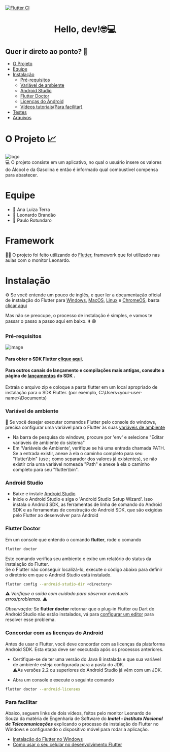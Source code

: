 [![Flutter CI](https://github.com/PauloRotundaro/Projeto_C214-L2/actions/workflows/flutter.yml/badge.svg)](https://github.com/PauloRotundaro/Projeto_C214-L2/actions/workflows/flutter.yml)

<h1 align="center"> Hello, dev!🤓💻 </h1>

## Quer ir direto ao ponto? 🔖

- [O Projeto](#o-projeto-)
- [Equipe](#equipe)
- [Instalação](#instalação)
   - [Pré-requisitos](#pré-requisitos)
   - [Variável de ambiente](#variável-de-ambiente)
   - [Android Studio](#android-studio)
   - [Flutter Doctor](#flutter-doctor)
   - [Licenças do Android](#concordar-com-as-licenças-do-android)
   - [Vídeos tutoriais(Para facilitar)](#para-facilitar)
- [Testes](#testes-%EF%B8%8F%EF%B8%8F)
- [Arquivos](#arquivos-open_file_folder)

# O Projeto 📈
![logo](https://user-images.githubusercontent.com/58473930/145679567-3875b966-4677-4482-8a80-371ce10f9519.png) </br>
💻 O projeto consiste em um aplicativo, no qual o usuário insere os valores do Álcool e da Gasolina e então é informado qual combustível compensa para abastecer.

# Equipe
* 👧 Ana Luiza Terra
* 👦 Leonardo Brandão
* 👦 Paulo Rotundaro

# Framework
🧑‍💻 O projeto foi feito utilizando do <a href="https://flutter.dev/?gclid=CjwKCAjwkvWKBhB4EiwA-GHjFop1Q7OVUEWgTx3fWIRhxP0oBNPxVinR1dKDmdGhOtGIbLb2sQL8SBoCLtUQAvD_BwE&gclsrc=aw.ds">Flutter</a>, framework que foi utilizado nas aulas com o monitor Leonardo.

# Instalação

⚙️ Se você entende um pouco de inglês, e quer ler a documentação oficial de instalação do Flutter para <a href="https://docs.flutter.dev/get-started/install/windows">Windows</a>, <a href="https://docs.flutter.dev/get-started/install/macos">MacOS</a>, <a href="https://docs.flutter.dev/get-started/install/linux">Linux</a> e <a href="https://docs.flutter.dev/get-started/install/chromeos">ChromeOS</a>, basta <a href="https://docs.flutter.dev/get-started/install"/>clicar aqui</a>

Mas não se preocupe, o processo de instalação é simples, e vamos te passar o passo a passo aqui em baixo. ⬇️ 😄

### Pré-requisitos
![image](https://user-images.githubusercontent.com/58473930/145691872-c20d124a-145e-4a9a-9a42-5752e5b2a89b.png)

#### Para obter o SDK Flutter <a href="https://storage.googleapis.com/flutter_infra_release/releases/stable/windows/flutter_windows_2.8.0-stable.zip">clique aqui</a>.

#### Para outros canais de lançamento e compilações mais antigas, consulte a página de <a href="https://docs.flutter.dev/development/tools/sdk/releases">lançamentos</a> do SDK .

Extraia o arquivo zip e coloque a pasta flutter em um local apropriado de instalação para o SDK Flutter. (por exemplo, C:\Users\<your-user-name>\Documents)

### Variável de ambiente
📝 Se você desejar executar comandos Flutter pelo console do windows, precisa configurar uma variável para o Flutter às suas <a href="https://www.java.com/pt-BR/download/help/path_pt-br.html">variáveis de ambiente</a>
* Na barra de pesquisa do windows, procure por 'env' e selecione "Editar variáveis de ambiente do sistema"
* Em 'Variáveis de Ambiente', verifique se há uma entrada chamada PATH. Se a entrada existir, anexe à ela o caminho completo para seu "flutter\bin" (use ; como separador dos valores já existentes), se não existir cria uma variável nomeada "Path" e anexe à ela o caminho completo para seu "flutter\bin".

### Android Studio

* Baixe e instale <a href="https://developer.android.com/studio">Android Studio</a>
* Inicie o Android Studio e siga o 'Android Studio Setup Wizard'. Isso instala o Android SDK, as ferramentas de linha de comando do Android SDK e as ferramentas de construção do Android SDK, que são exigidas pelo Flutter ao desenvolver para Android

### Flutter Doctor
Em um console que entendo o comando **flutter**, rode o comando
```bash
flutter doctor
```

Este comando verifica seu ambiente e exibe um relatório do status da instalação do Flutter. </br>
Se o Flutter não conseguir localizá-lo, execute o código abaixo para definir o diretório em que o Android Studio está instalado.
```bash
flutter config --android-studio-dir <directory>
```

⚠️ *Verifique a saída com cuidado para observar eventuais erros/problemas.* ⚠️

*Observação:* Se **flutter doctor** retornar que o plug-in Flutter ou Dart do Android Studio não estão instalados, vá para <a href="https://docs.flutter.dev/get-started/editor?tab=androidstudio">configurar um editor</a> para resolver esse problema.

### Concordar com as licenças do Android
Antes de usar o Flutter, você deve concordar com as licenças da plataforma Android SDK. Esta etapa deve ser executada após os processos anteriores.
* Certifique-se de ter uma versão do Java 8 instalada e que sua variável de ambiente esteja configurada para a pasta do JDK. </br>
⚠️As versões 2.2 ou superiores do Android Studio já vêm com um JDK.

* Abra um console e execute o seguinte comando
```bash
flutter doctor --android-licenses
```

### **Para facilitar**
Abaixo, seguem links de dois vídeos, feitos pelo monitor Leonardo de Souza da matéria de Engenharia de Software do ***Inatel - Instituto Nacional de Telecomunicações*** explicando o processo de instalação do Flutter no Windows e configurando o dispositivo móvel para rodar a aplicação.

* <a href="https://www.youtube.com/watch?v=xC14BiwajWI">Instalação do Flutter no Windows</a>
* <a href="https://www.youtube.com/watch?v=x7gU01USeis">Como usar o seu celular no desenvolvimento Flutter</a>
